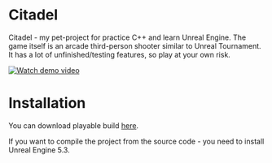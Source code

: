 # Citadel
Citadel - my pet-project for practice C++ and learn Unreal Engine. The game itself is an arcade third-person shooter similar to Unreal Tournament.
It has a lot of unfinished/testing features, so play at your own risk.

[![Watch demo video](https://img.youtube.com/vi/_jtbji4XGUc/maxresdefault.jpg)](https://youtu.be/nmktIocTjtU)

# Installation
You can download playable build [here](https://disk.yandex.ru/d/biHK881hoa0Hog).

If you want to compile the project from the source code - you need to install Unreal Engine 5.3.
